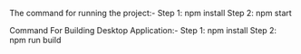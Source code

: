 The command for running the project:-
Step 1: npm install
Step 2: npm start


Command For Building Desktop Application:-
Step 1: npm install
Step 2: npm run build
